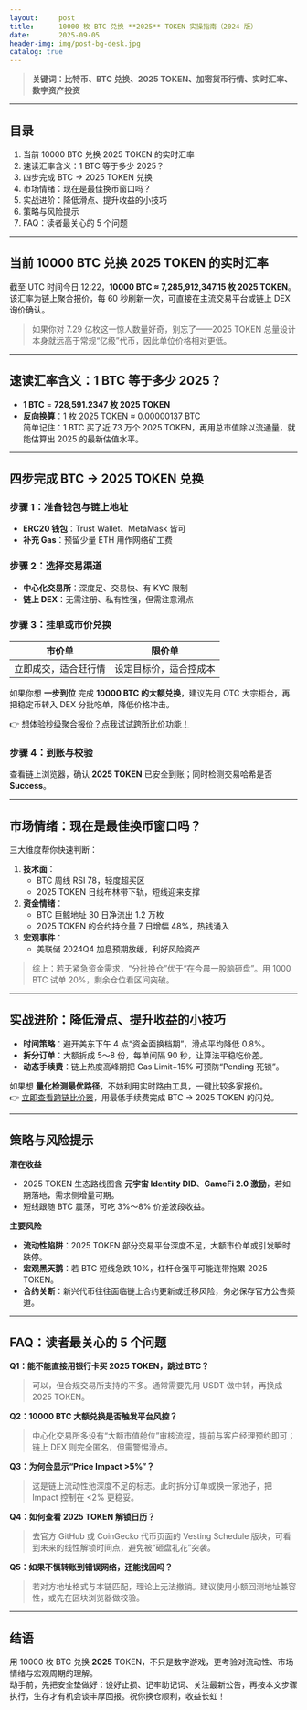 ```yaml
---
layout:     post
title:      10000 枚 BTC 兑换 **2025** TOKEN 实操指南（2024 版）
date:       2025-09-05
header-img: img/post-bg-desk.jpg
catalog: true
---
```


> **关键词：比特币、BTC 兑换、2025 TOKEN、加密货币行情、实时汇率、数字资产投资**

---

## 目录
1. 当前 10000 BTC 兑换 2025 TOKEN 的实时汇率  
2. 速读汇率含义：1 BTC 等于多少 2025？  
3. 四步完成 BTC → 2025 TOKEN 兑换  
4. 市场情绪：现在是最佳换币窗口吗？  
5. 实战进阶：降低滑点、提升收益的小技巧  
6. 策略与风险提示  
7. FAQ：读者最关心的 5 个问题  

---

## 当前 10000 BTC 兑换 **2025** TOKEN 的实时汇率
截至 UTC 时间今日 12:22，**10000 BTC ≈ 7,285,912,347.15 枚 2025 TOKEN**。  
该汇率为链上聚合报价，每 60 秒刷新一次，可直接在主流交易平台或链上 DEX 询价确认。  

> 如果你对 7.29 亿枚这一惊人数量好奇，别忘了——2025 TOKEN 总量设计本身就远高于常规“亿级”代币，因此单位价格相对更低。

---

## 速读汇率含义：1 BTC 等于多少 2025？
- **1 BTC** = **728,591.2347 枚 2025 TOKEN**  
- **反向换算**：1 枚 2025 TOKEN ≈ 0.00000137 BTC  
简单记住：1 BTC 买了近 73 万个 2025 TOKEN，再用总市值除以流通量，就能估算出 2025 的最新估值水平。

---

## 四步完成 BTC → 2025 TOKEN 兑换

### 步骤 1：准备钱包与链上地址
- **ERC20 钱包**：Trust Wallet、MetaMask 皆可  
- **补充 Gas**：预留少量 ETH 用作网络矿工费  

### 步骤 2：选择交易渠道
- **中心化交易所**：深度足、交易快、有 KYC 限制  
- **链上 DEX**：无需注册、私有性强，但需注意滑点  

### 步骤 3：挂单或市价兑换
| 市价单 | 限价单 |
|--------|--------|
| 立即成交，适合赶行情 | 设定目标价，适合控成本 |

如果你想 **一步到位** 完成 **10000 BTC 的大额兑换**，建议先用 OTC 大宗柜台，再把稳定币转入 DEX 分批吃单，降低价格冲击。  

👉 [想体验秒级聚合报价？点我试试跨所比价功能！](https://okxdog.com/)

### 步骤 4：到账与校验
查看链上浏览器，确认 **2025 TOKEN** 已安全到账；同时检测交易哈希是否 **Success**。

---

## 市场情绪：现在是最佳换币窗口吗？
三大维度帮你快速判断：

1. **技术面**：  
   - BTC 周线 RSI 78，轻度超买区  
   - 2025 TOKEN 日线布林带下轨，短线迎来支撑  
2. **资金情绪**：  
   - BTC 巨鲸地址 30 日净流出 1.2 万枚  
   - 2025 TOKEN 的合约持仓量 7 日增幅 48%，热钱涌入  
3. **宏观事件**：  
   - 美联储 2024Q4 加息预期放缓，利好风险资产  

> 综上：若无紧急资金需求，“分批换仓”优于“在今晨一股脑砸盘”。用 1000 BTC 试单 20%，剩余仓位看区间突破。

---

## 实战进阶：降低滑点、提升收益的小技巧

- **时间策略**：避开美东下午 4 点“资金面换档期”，滑点平均降低 0.8%。  
- **拆分订单**：大额拆成 5～8 份，每单间隔 90 秒，让算法平稳吃价差。  
- **动态手续费**：链上热度高峰期把 Gas Limit+15% 可预防“Pending 死锁”。  

如果想 **量化检测最优路径**，不妨利用实时路由工具，一键比较多家报价。  
👉 [立即查看跨链比价器](https://okxdog.com/)，用最低手续费完成 BTC → 2025 TOKEN 的闪兑。

---

## 策略与风险提示

**潜在收益**  
- 2025 TOKEN 生态路线图含 **元宇宙 Identity DID**、**GameFi 2.0 激励**，若如期落地，需求侧增量可期。  
- 短线跟随 BTC 震荡，可吃 3%～8% 价差波段收益。

**主要风险**  
- **流动性陷阱**：2025 TOKEN 部分交易平台深度不足，大额市价单或引发瞬时跌停。  
- **宏观黑天鹅**：若 BTC 短线急跌 10%，杠杆仓强平可能连带拖累 2025 TOKEN。  
- **合约关断**：新兴代币往往面临链上合约更新或迁移风险，务必保存官方公告频道。

---

## FAQ：读者最关心的 5 个问题

**Q1：能不能直接用银行卡买 2025 TOKEN，跳过 BTC？**  
> 可以，但合规交易所支持的不多。通常需要先用 USDT 做中转，再换成 2025 TOKEN。

**Q2：10000 BTC 大额兑换是否触发平台风控？**  
> 中心化交易所多设有“大额市值舱位”审核流程，提前与客户经理预约即可；链上 DEX 则完全匿名，但需警惕滑点。

**Q3：为何会显示“Price Impact >5%”？**  
> 这是链上流动性池深度不足的标志。此时拆分订单或换一家池子，把 Impact 控制在 <2% 更稳妥。

**Q4：如何查看 2025 TOKEN 解锁日历？**  
> 去官方 GitHub 或 CoinGecko 代币页面的 Vesting Schedule 版块，可看到未来的线性解锁时间点，避免被“砸盘礼花”突袭。

**Q5：如果不慎转账到错误网络，还能找回吗？**  
> 若对方地址格式与本链匹配，理论上无法撤销。建议使用小额回测地址兼容性，或先在区块浏览器做校验。

---

## 结语
用 10000 枚 BTC 兑换 **2025** TOKEN，不只是数字游戏，更考验对流动性、市场情绪与宏观周期的理解。  
动手前，先把安全垫做好：设好止损、记牢助记词、关注最新公告，再按本文步骤执行，生存才有机会谈丰厚回报。祝你换仓顺利，收益长虹！